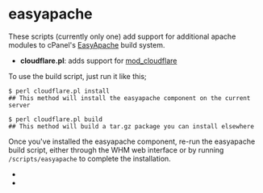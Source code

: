 easyapache
==========

These scripts (currently only one) add support for additional apache modules to
cPanel's [EasyApache][EA] build system.

* **cloudflare.pl**: adds support for [mod_cloudflare][cf]

To use the build script, just run it like this;


    $ perl cloudflare.pl install
    ## This method will install the easyapache component on the current server

    $ perl cloudflare.pl build
    ## This method will build a tar.gz package you can install elsewhere
    
Once you've installed the easyapache component, re-run the easyapache build 
script, either through the WHM web interface or by running `/scripts/easyapache`
to complete the installation.


- [EA]: http://docs.cpanel.net/twiki/bin/view/EasyApache3/CustomMods
- [cf]: https://www.cloudflare.com/wiki/Log_Files
